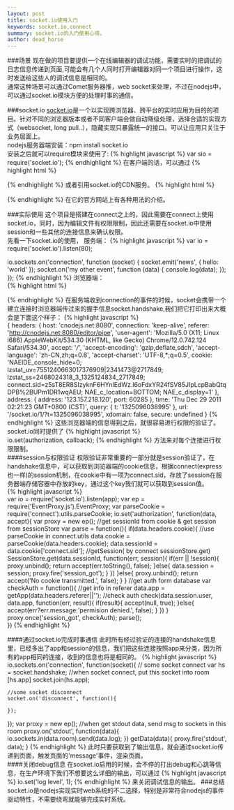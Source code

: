 ```yaml
---
layout: post
title: socket.io使用入门
keywords: socket.io,connect
summary: socket.io的入门使用心得，
author: dead_horse
---
```


###场景
  现在做的项目要提供一个在线编辑器的调试功能，需要实时的把调试的日志信息传递到页面,可能会有几个人同时打开编辑器对同一个项目进行操作，这时发送给这些人的调试信息是相同的。   
  通常这种场景可以通过Comet服务器推，web socket来处理，不过在nodejs中，可以通过socket.io模块方便的处理时事的通信。   
  
###socket.io
  [socket.io](http://socket.io/)是一个以实现跨浏览器、跨平台的实时应用为目的的项目。针对不同的浏览器版本或者不同客户端会做自动降级处理，选择合适的实现方式（websocket, long pull..），隐藏实现只暴露统一的接口。可以让应用只关注于业务层面上。   
  nodejs服务器端安装：npm install socket.io   
  安装之后就可以require模块来使用了:
{% highlight javascript %}
  var sio = require('socket.io');
{% endhighlight %}
  在客户端的话，可以通过
{% highlight html %}
<script src="/socket.io/socket.io.js"></script>
{% endhighlight %}
  或者引用socket.io的CDN服务。
{% highlight html %}
<script src="http://cdn.socket.io/stable/socket.io.js"></script>
{% endhighlight %}
  在它的官方网站上有各种用法的介绍。   

###实际使用
  这个项目是搭建在connect之上的，因此需要在connect上使用socket.io，同时，因为编辑文件有权限限制，因此还需要在socket.io中使用session和一些其他的连接信息来确认权限。   
  先看一下socket.io的使用， 服务端：
{% highlight javascript %}
var io = require('socket.io').listen(80);

io.sockets.on('connection', function (socket) {
  socket.emit('news', { hello: 'world' });
  socket.on('my other event', function (data) {
    console.log(data);
  });
});
{% endhighlight %}
  浏览器端：   
{% highlight html %}
<script src="/socket.io/socket.io.js"></script>
<script>
  var socket = io.connect('http://localhost');
  socket.on('news', function (data) {
    console.log(data);
    socket.emit('my other event', { my: 'data' });
  });
</script>
{% endhighlight %}
  在服务端收到connection的事件的时候，socket会携带一个建立连接时浏览器端传过来的握手信息socket.handshake,我们把它打印出来大概会是下面这个样子：
{% highlight javascript %}  
{ headers: 
   { 
     host: 'cnodejs.net:8080',
     connection: 'keep-alive',
     referer: 'http://cnodejs.net:8080/editor/pipe',
     'user-agent': 'Mozilla/5.0 (X11; Linux i686) AppleWebKit/534.30 (KHTML, like Gecko) Chrome/12.0.742.124 Safari/534.30',
     accept: '*/*',
     'accept-encoding': 'gzip,deflate,sdch',
     'accept-language': 'zh-CN,zh;q=0.8',
     'accept-charset': 'UTF-8,*;q=0.5',
     cookie: 'NAEIDE_console_hide=0; lzstat_uv=7551240663017376909|2341473@2717849; lzstat_ss=2468024318_3_1325124834_2717849; connect.sid=z5sT8ER8SIzyknF6HYnIEdWz.l6oFdxYR24fSV85JIpLcpBabQtqDPB%2BUPm1DR1wqAEU; NAE_c_location=BOTTOM; NAE_c_display=1' 
     },
  address: { address: '123.157.218.120', port: 60285 },
  time: 'Thu Dec 29 2011 02:21:23 GMT+0800 (CST)',
  query: { t: '1325096038995' },
  url: '/socket.io/1/?t=1325096038995',
  xdomain: false,
  secure: undefined
}
{% endhighlight %}
这些浏览器端的信息得到之后，就很容易进行权限的验证了。socket.io同时提供了
{% highlight javascript %}  
io.set(authorization, callback);
{% endhighlight %}
方法来对每个连接进行权限限制。   
####session与权限验证
权限验证非常重要的一部分就是session验证了，在handshake信息中，可以获取到浏览器端的cookie信息，根据connect(express也一样)的session机制，在cookie中有一项为connect.sid，存放了session在服务器端存储容器中存放的key，通过这个key我们就可以获取到session值。   
{% highlight javascript %}  
var io = require('socket.io').listen(app);
var ep = require('EventProxy.js').EventProxy;
var parseCookie = require('connect').utils.parseCookie;
io.set('authorization', function(data, accept){
    var proxy = new ep();
    //get sessionId from cookie & get session from sessionStore
    var parse = function(){
      if(data.headers.cookie){
        //use parseCookie in connect.utils
        data.cookie = parseCookie(data.headers.cookie);
        data.sessionId = data.cookie['connect.sid'];
        //getSession( by connect sessionStore.get)
        SessionStore.get(data.sessionId, function(err, session){
          if(err || !session){
            proxy.unbind();
            return accept(err.toString(), false);
          }else{
            data.session = session;
            proxy.fire('session_got');
          }
        })
      }else{
        proxy.unbind();
        return accept('No cookie transmitted.', false);
      }
    }
    //get auth form database
    var checkAuth = function(){
      //get info in referer
      data.app = getApp(data.headers.referer||'');
      //check auth
      check(data.session.user, data.app, function(err, result){
        if(result){
          accept(null, true);
        }else{
          accept(err?err.message:'permision denied.', false);
        }
      })
    }
    proxy.once('session_got', checkAuth);
    parse();    
  })
{% endhighlight %}

####通过socket.io完成时事通信
此时所有经过验证的连接的handshake信息里，已经多出了app和session的信息，我们把这些连接按照app来分类，因为所有的app相同的连接，收到的信息也将是相同的。
{% highlight javascript %}  
 io.sockets.on('connection', function(socket){  // some socket connect
    var hs = socket.handshake;
    //when socket connect, put this socket into room [hs.app]
    socket.join(hs.app);
    
    //some socket disconnect
    socket.on('disconnect', function(){
      
    });
  });
var proxy = new ep();
//when get stdout data, send msg to sockets in this room
proxy.on('stdout', function(data){
  io.sockets.in(data.room).send(data.log);
})
getData(data){
  proxy.fire('stdout', data);
}
{% endhighlight %}
此时只要获取到了输出信息，就会通过socket.io传递到页面，触发页面的'message'事件，渲染页面。   
####关闭debug信息
在socket.io启用的时候，会不停的打出debug和心跳等信息，在生产环境下我们不想要这么详细的输出，可以通过
{% highlight javascript %}
  io.set('log level', 1); 
{% endhighlight %}
来关闭调试信息的输出。
###总结
socket.io是nodejs实现实时web系统的不二选择，特别是非常符合nodejs的事件驱动特性，不需要绕弯就能够完成实时系统。   
